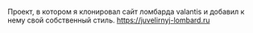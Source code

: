 Проект, в котором я клонировал сайт ломбарда valantis и добавил к нему свой собственный стиль.
https://juvelirnyj-lombard.ru
